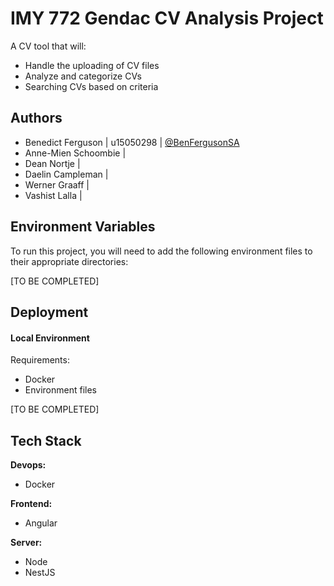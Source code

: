 
# IMY 772 Gendac CV Analysis Project

A CV tool that will:
- Handle the uploading of CV files
- Analyze and categorize CVs
- Searching CVs based on criteria

## Authors

- Benedict Ferguson | u15050298 | [@BenFergusonSA](https://github.com/BenFergusonSA)
- Anne-Mien Schoombie |
- Dean Nortje |
- Daelin Campleman |
- Werner Graaff |
- Vashist Lalla |

## Environment Variables

To run this project, you will need to add the following environment files to their appropriate directories:

[TO BE COMPLETED]

## Deployment

#### Local Environment

Requirements:
- Docker
- Environment files

[TO BE COMPLETED]

## Tech Stack

**Devops:**
- Docker

**Frontend:** 
- Angular

**Server:** 
- Node
- NestJS

